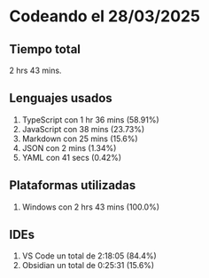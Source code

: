 # Codeando el 28/03/2025

## Tiempo total
2 hrs 43 mins.

## Lenguajes usados
1. TypeScript con 1 hr 36 mins (58.91%)
1. JavaScript con 38 mins (23.73%)
1. Markdown con 25 mins (15.6%)
1. JSON con 2 mins (1.34%)
1. YAML con 41 secs (0.42%)

## Plataformas utilizadas
1. Windows con 2 hrs 43 mins (100.0%)

## IDEs
1. VS Code un total de 2:18:05 (84.4%)
1. Obsidian un total de 0:25:31 (15.6%)
